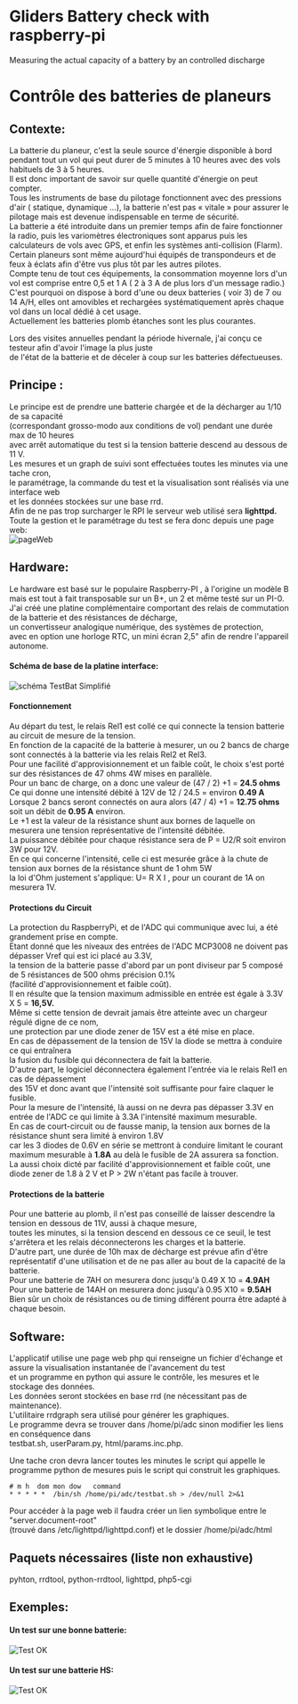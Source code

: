 Gliders Battery check with raspberry-pi
==
Measuring the actual capacity of a battery by an controlled discharge

Contrôle des batteries de planeurs
==

Contexte:
--
La batterie du planeur, c'est la seule source d'énergie disponible à bord pendant tout un vol qui peut durer de 5 minutes à 10 heures avec des vols habituels de 3 à 5 heures.  
Il est donc important de savoir sur quelle quantité d'énergie on peut compter.  
Tous les instruments de base du pilotage fonctionnent avec des pressions d'air ( statique, dynamique   …), la batterie n'est pas « vitale » pour assurer le pilotage mais est devenue indispensable en terme de sécurité.  
La batterie a été introduite dans un premier temps afin de faire fonctionner la radio, puis les variomètres électroniques sont apparus puis les calculateurs de vols avec GPS, et enfin les systèmes anti-collision (Flarm).  
Certain planeurs sont même aujourd'hui équipés de transpondeurs et de feux à éclats afin d'être vus plus tôt par les autres  pilotes.  
Compte tenu de tout ces équipements, la consommation moyenne lors d'un vol est comprise entre 0,5 et 1 A ( 2 à 3 A de plus lors d'un message radio.)  
C'est pourquoi on dispose à bord d'une ou deux batteries ( voir 3) de 7 ou 14 A/H, elles ont amovibles et rechargées systématiquement après chaque vol dans un local dédié à cet usage.  
Actuellement les batteries plomb étanches sont les plus courantes.  

Lors des visites annuelles pendant la période hivernale, j'ai conçu ce testeur afin d'avoir l'image la plus juste  
de l'état de la batterie et de déceler à coup sur les batteries défectueuses.

Principe :
--
Le principe est de prendre une batterie chargée et de la décharger au 1/10 de sa capacité  
(correspondant grosso-modo aux conditions de vol) pendant une durée max de 10 heures  
avec arrêt automatique du test si la tension batterie descend au dessous de 11 V.  
Les mesures et un graph de suivi sont effectuées toutes les minutes via une tache cron,  
le paramétrage, la commande du test et la visualisation sont réalisés via une interface web  
et les données stockées sur une base rrd.  
Afin de ne pas trop surcharger le RPI le serveur web utilisé sera **lighttpd.**  
Toute la gestion et le paramétrage du test se fera donc depuis une page web:  
![pageWeb](ex/testBatWebPage.png)  

Hardware:
--
Le hardware est basé sur le populaire Raspberry-PI , à l'origine un modèle B  
mais est tout à fait transposable sur un B+, un 2 et même testé sur un PI-0.
J'ai créé une platine complémentaire comportant des relais de commutation de la batterie et des résistances de décharge,  
un convertisseur analogique numérique, des systèmes de protection,  
avec en option une horloge RTC, un mini écran 2,5" afin de rendre l'appareil autonome.
#### Schéma de base de la platine interface:
![schéma TestBat Simplifié](ex/schemaTestBatSimpl.png)
#### Fonctionnement
Au départ du test, le relais Rel1 est collé ce qui connecte la tension batterie au circuit de mesure de la tension.  
En fonction de la capacité de la batterie à mesurer, un ou 2 bancs de charge sont connectés à la batterie via les relais Rel2 et Rel3.  
Pour une facilité d'approvisionnement et un faible coût, le choix s'est porté sur des résistances de 47 ohms 4W mises en parallèle.  
Pour un banc de charge, on a donc une valeur de (47 / 2) +1 = **24.5 ohms**  
Ce qui donne une intensité débité à 12V de 12 / 24.5 = environ **0.49 A**  
Lorsque 2 bancs seront connectés on aura alors (47 / 4) +1 = **12.75 ohms** soit un débit de **0.95 A** environ.  
Le +1 est la valeur de la résistance shunt aux bornes de laquelle on mesurera une tension représentative de l'intensité débitée.  
La puissance débitée pour chaque résistance sera de P = U2/R  soit environ 3W pour 12V.  
En ce qui concerne l'intensité, celle ci est mesurée grâce à la chute de tension aux bornes de la résistance shunt de 1 ohm 5W  
la loi d'Ohm justement s'applique: U= R X I , pour un courant de 1A on mesurera 1V.  
#### Protections du Circuit
La protection du RaspberryPi, et de l'ADC qui communique avec lui, a été grandement prise en compte.  
Etant donné que les niveaux des entrées de l'ADC MCP3008 ne doivent pas dépasser Vref qui est ici placé au 3.3V,  
la tension de la batterie passe d'abord par un pont diviseur par 5 composé de 5 résistances de 500 ohms précision 0.1%  
(facilité d'approvisionnement et faible coût).  
Il en résulte que la tension maximum admissible en entrée est égale à 3.3V X 5 = **16,5V.**  
Même si cette tension de devrait jamais être atteinte avec un chargeur régulé digne de ce nom,  
une protection par une diode zener de 15V est a été mise en place.  
En cas de dépassement de la tension de 15V la diode se mettra à conduire ce qui entraînera  
la fusion du fusible qui déconnectera de fait la batterie.  
D'autre part, le logiciel déconnectera également l'entrée via le relais Rel1 en cas de dépassement  
des 15V et donc avant que l'intensité soit suffisante pour faire claquer le fusible.  
Pour la mesure de l'intensité, là aussi on ne devra pas dépasser 3.3V en entrée de l'ADC ce qui limite à 3.3A l'intensité maximum mesurable.  
En cas de court-circuit ou de fausse manip, la tension aux bornes de la résistance shunt sera limité à environ 1.8V  
car les 3 diodes de 0.6V en série se mettront à conduire limitant le courant maximum mesurable à **1.8A** au delà le fusible de 2A assurera sa fonction.  
La aussi choix dicté par facilité d'approvisionnement et faible coût, une diode zener de 1.8 à 2 V et P > 2W  n'étant pas facile à trouver.
#### Protections de la batterie
Pour une batterie au plomb,  il n'est pas conseillé de laisser descendre la tension en dessous de 11V, aussi à chaque mesure,  
toutes les minutes, si la tension descend en dessous ce ce seuil, le test s'arrêtera et les relais déconnecterons les charges et la batterie.  
D'autre part, une durée de 10h max de décharge est prévue afin d'être représentatif d'une utilisation et de ne pas aller au bout de la capacité de la batterie.  
Pour une batterie de 7AH on mesurera donc jusqu'à 0.49 X 10 = **4.9AH**  
Pour une batterie de 14AH on mesurera donc jusqu'à 0.95 X10 = **9.5AH**  
Bien sûr un choix de résistances ou de timing différent pourra être adapté à chaque besoin.  

Software:
--
L'applicatif utilise une page web php qui renseigne un fichier d'échange et assure la visualisation instantanée de l'avancement du test  
et  un programme en python qui assure le contrôle, les mesures et le stockage des données.  
Les données seront stockées en base rrd (ne nécessitant pas de maintenance).  
L'utilitaire rrdgraph sera utilisé pour générer les graphiques.  
Le programme devra se trouver dans /home/pi/adc sinon modifier les liens en conséquence dans  
testbat.sh, userParam.py, html/params.inc.php.

Une tache cron devra lancer toutes les minutes le script qui appelle le programme python de mesures puis le script qui construit les graphiques.

    # m h  dom mon dow   command
    * * * * *  /bin/sh /home/pi/adc/testbat.sh > /dev/null 2>&1
 
Pour accéder à la page web il faudra créer un lien symbolique entre le "server.document-root"  
(trouvé dans /etc/lighttpd/lighttpd.conf) et le dossier /home/pi/adc/html

Paquets nécessaires (liste non exhaustive)
--
pyhton, rrdtool, python-rrdtool, lighttpd, php5-cgi

Exemples:
--
#### Un test sur une bonne batterie:
![Test OK](ex/batOk.png)


#### Un test sur une batterie HS:

![Test OK](ex/batKo.png)

